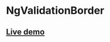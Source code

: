 # NgValidationBorder

## [Live demo](https://stackblitz.com/github/zetsnotdead/ng-validation-border)
